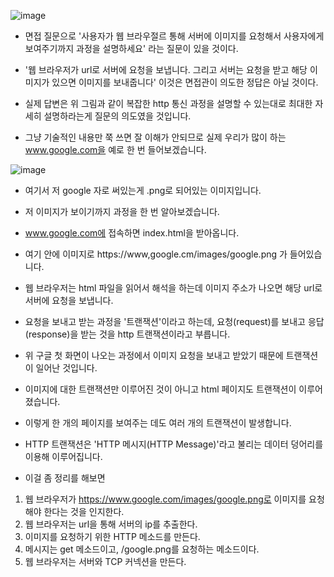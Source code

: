 ![image](https://user-images.githubusercontent.com/62228401/217197591-cb6bb6b1-15d4-4b92-892f-76d85c92b1ca.png)

- 면접 질문으로 '사용자가 웹 브라우절르 통해 서버에 이미지를 요청해서 사용자에게 보여주기까지 과정을 설명하세요' 라는 질문이 있을 것이다.
- '웹 브라우저가 url로 서버에 요청을 보냅니다. 그리고 서버는 요청을 받고 해당 이미지가 있으면 이미지를 보내줍니다' 이것은 면접관이 의도한 정답은 아닐 것이다.

- 실제 답변은 위 그림과 같이 복잡한 http 통신 과정을 설명할 수 있는대로 최대한 자세히 설명하라는게 질문의 의도였을 것입니다.
- 그냥 기술적인 내용만 쭉 쓰면 잘 이해가 안되므로 실제 우리가 많이 하는 www.google.com을 예로 한 번 들어보겠습니다.

![image](https://user-images.githubusercontent.com/62228401/217202669-92fb7cf6-b49d-4b33-9754-45a4e7aa86b2.png)

- 여기서 저 google 자로 써있는게 .png로 되어있는 이미지입니다.
- 저 이미지가 보이기까지 과정을 한 번 알아보겠습니다.

- www.google.com에 접속하면 index.html을 받아옵니다.
- 여기 안에 이미지로 https://www,google.cm/images/google.png 가 들어있습니다.
- 웹 브라우저는 html 파일을 읽어서 해석을 하는데 이미지 주소가 나오면 해당 url로 서버에 요청을 보냅니다.

- 요청을 보내고 받는 과정을 '트랜잭션'이라고 하는데, 요청(request)를 보내고 응답(response)을 받는 것을 http 트랜잭션이라고 부릅니다.
- 위 구글 첫 화면이 나오는 과정에서 이미지 요청을 보내고 받았기 때문에 트랜잭션이 일어난 것입니다.
- 이미지에 대한 트랜잭션만 이루어진 것이 아니고 html 페이지도 트랜잭션이 이루어졌습니다.
- 이렇게 한 개의 페이지를 보여주는 데도 여러 개의 트랜잭션이 발생합니다.

- HTTP 트랜잭션은 'HTTP 메시지(HTTP Message)'라고 불리는 데이터 덩어리를 이용해 이루어집니다.

- 이걸 좀 정리를 해보면

1. 웹 브라우저가 https://www.google.com/images/google.png로 이미지를 요청해야 한다는 것을 인지한다.
2. 웹 브라우저는 url을 통해 서버의 ip를 추출한다.
3. 이미지를 요청하기 위한 HTTP 메소드를 만든다.
4. 메시지는 get 메소드이고, /google.png를 요청하는 메소드이다.
5. 웹 브라우저는 서버와 TCP 커넥션을 만든다.
